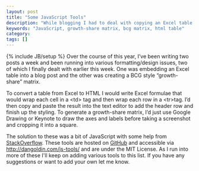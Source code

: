```yaml
---
layout: post
title: "Some JavaScript Tools"
description: "While blogging I had to deal with copying an Excel table into HTML and generating a BCG style growth-share matrix. Here are some tools I came up with that make it easier."
keywords: "JavaScript, growth-share matrix, bcg matrix, html table"
category:
tags: []
---
```

{% include JB/setup %}
Over the course of this year, I’ve been writing two posts a week and been running into various formatting/design issues, two of which I finally dealt with earlier this week. One was embedding an Excel table into a blog post and the other was creating a BCG style “growth-share” matrix.

To convert a table from Excel to HTML I would write Excel formulae that would wrap each cell in a &lt;td&gt; tag and then wrap each row in a &lt;tr&gt;tag. I’d then copy and paste the result into the text editor to add the header row and finish up the styling. To generate a growth-share matrix, I’d just use Google Drawing or Keynote to draw the axes and labels before taking a screenshot and cropping it into a square.

The solution to these was a bit of JavaScript with some help from <a href="http://stackoverflow.com/questions/1293147/javascript-code-to-parse-csv-data" target="_blank">StackOverflow</a>. These tools are hosted on <a href="https://github.com/dangoldin/js-tools" target="_blank">GitHub</a> and accessible via <a href="http://dangoldin.com/js-tools/">http://dangoldin.com/js-tools/</a> and are under the MIT License. As I run into more of these I'll keep on adding various tools to this list. If you have any suggestions or want to add your own let me know.